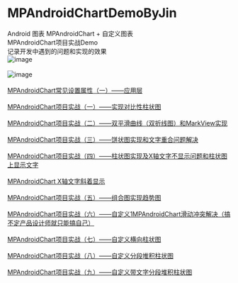# MPAndroidChartDemoByJin
Android 图表 MPAndroidChart + 自定义图表
<br>
MPAndroidChart项目实战Demo
<br>
记录开发中遇到的问题和实现的效果
<br>
![image](https://github.com/JinBoy23520/MPAndroidChartDemoByJin/blob/master/mpAndroidChart.gif )   
<br>
![image](https://github.com/JinBoy23520/MPAndroidChartDemoByJin/blob/v1.0.0/mpAndroidChart2.gif )
<br>
<br>
[MPAndroidChart常见设置属性（一）——应用层](http://blog.csdn.net/dt235201314/article/details/52222088 "鼠标悬停显示")
<br>
<br>
[MPAndroidChart项目实战（一）——实现对比性柱状图](http://blog.csdn.net/dt235201314/article/details/52242221 "鼠标悬停显示")
<br>
<br>
[MPAndroidChart项目实战（二）——双平滑曲线（双折线图）和MarkView实现](http://blog.csdn.net/dt235201314/article/details/54135182 "鼠标悬停显示")
<br>
<br>
[MPAndroidChart项目实战（三）——饼状图实现和文字重合问题解决](http://blog.csdn.net/dt235201314/article/details/70142117 "鼠标悬停显示")
<br>
<br>
[MPAndroidChart项目实战（四）——柱状图实现及X轴文字不显示问题和柱状图上显示文字](http://blog.csdn.net/dt235201314/article/details/70237777 "鼠标悬停显示")
<br>
<br>
[MPAndroidChart X轴文字斜着显示](http://blog.csdn.net/dt235201314/article/details/73648073 "鼠标悬停显示")
<br>
<br>
[MPAndroidChart项目实战（五）——组合图实现趋势图](http://blog.csdn.net/dt235201314/article/details/75009573 "鼠标悬停显示")
<br>
<br>
[MPAndroidChart项目实战（六）——自定义1MPAndroidChart滑动冲突解决（搞不定产品设计师就只能搞自己）](http://blog.csdn.net/dt235201314/article/details/76576618 "鼠标悬停显示")
<br>
<br>
[MPAndroidChart项目实战（七）——自定义横向柱状图](http://blog.csdn.net/dt235201314/article/details/77248347 "鼠标悬停显示")
<br>
<br>
[MPAndroidChart项目实战（八）——自定义分段堆积柱状图](http://blog.csdn.net/dt235201314/article/details/77534468 "鼠标悬停显示")
<br>
<br>
[MPAndroidChart项目实战（九）——自定义带文字分段堆积柱状图](http://blog.csdn.net/dt235201314/article/details/78085430 "鼠标悬停显示")
<br>
